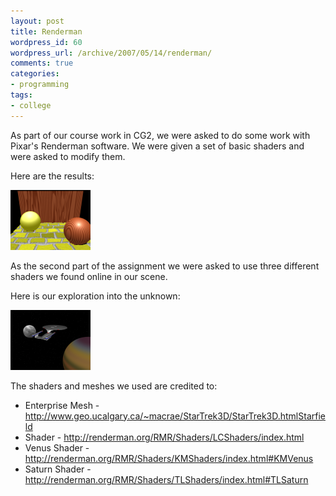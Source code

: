 ```yaml
---
layout: post
title: Renderman
wordpress_id: 60
wordpress_url: /archive/2007/05/14/renderman/
comments: true
categories:
- programming
tags:
- college
---
```


As part of our course work in CG2, we were asked to do some work with Pixar's Renderman software. We were given a set of basic shaders and were asked to modify them.

Here are the results:

[![The new shaders - Deeper yellow bricks, and superbright specular](/images/posts/2007/05/newshaders.thumbnail.png)](/images/posts/2007/05/newshaders.png "The new shaders - Deeper yellow bricks, and superbright specular")

As the second part of the assignment we were asked to use three different shaders we found online in our scene.

Here is our exploration into the unknown:

[![Renderman - The Final Frontier](/images/posts/2007/05/thefinalfrontier.thumbnail.png)](/images/posts/2007/05/thefinalfrontier.png "Renderman - The Final Frontier")

The shaders and meshes we used are credited to:

 - Enterprise Mesh - http://www.geo.ucalgary.ca/~macrae/StarTrek3D/StarTrek3D.htmlStarfield
 - Shader - http://renderman.org/RMR/Shaders/LCShaders/index.html
 - Venus Shader - http://renderman.org/RMR/Shaders/KMShaders/index.html#KMVenus
 - Saturn Shader - http://renderman.org/RMR/Shaders/TLShaders/index.html#TLSaturn
